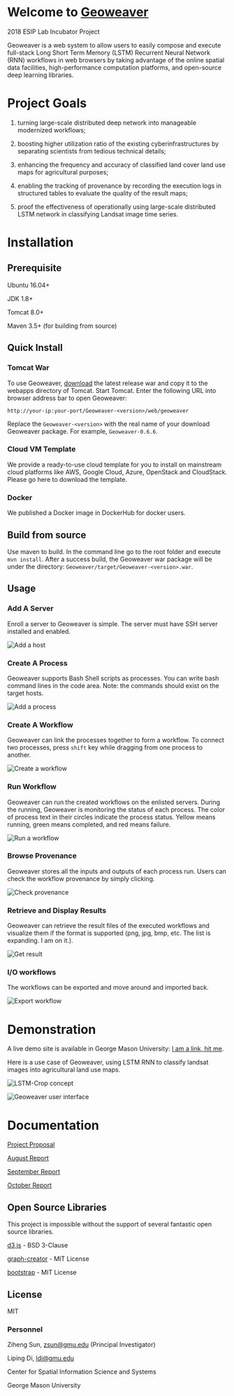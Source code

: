 # Welcome to [Geoweaver](https://esipfed.github.io/Geoweaver/)

2018 ESIP Lab Incubator Project

Geoweaver is a web system to allow users to easily compose and execute full-stack Long Short Term Memory (LSTM) Recurrent Neural Network (RNN) workflows in web browsers by taking advantage of the online spatial data facilities, high-performance computation platforms, and open-source deep learning libraries.

# Project Goals

1) turning large-scale distributed deep network into manageable modernized workflows;

2) boosting higher utilization ratio of the existing cyberinfrastructures by separating scientists from
tedious technical details;

3) enhancing the frequency and accuracy of classified land cover land use maps for agricultural purposes;

4) enabling the tracking of provenance by recording the execution logs in structured tables to evaluate the
quality of the result maps;

5) proof the effectiveness of operationally using large-scale distributed LSTM network in classifying
Landsat image time series.

# Installation

## Prerequisite

Ubuntu 16.04+

JDK 1.8+

Tomcat 8.0+

Maven 3.5+ (for building from source)

## Quick Install

### Tomcat War

To use Geoweaver, [download](https://github.com/ESIPFed/Geoweaver/releases) the latest release war and copy it to the webapps directory of Tomcat. Start Tomcat. Enter the following URL into browser address bar to open Geoweaver:

`http://your-ip:your-port/Geoweaver-<version>/web/geoweaver`

Replace the `Geoweaver-<version>` with the real name of your download Geoweaver package. For example, `Geoweaver-0.6.6`.

### Cloud VM Template

We provide a ready-to-use cloud template for you to install on mainstream cloud platforms like AWS, Google Cloud, Azure, OpenStack and CloudStack. Please go here to download the template.

### Docker

We published a Docker image in DockerHub for docker users. 

## Build from source

Use maven to build. In the command line go to the root folder and execute `mvn install`. After a success build, the Geoweaver war package will be under the directory: `Geoweaver/target/Geoweaver-<version>.war`.

## Usage

### Add A Server

Enroll a server to Geoweaver is simple. The server must have SSH server installed and enabled.

![Add a host](docs/addhost.gif)

### Create A Process

Geoweaver supports Bash Shell scripts as processes. You can write bash command lines in the code area. Note: the commands should exist on the target hosts.

![Add a process](docs/addprocess.gif)

### Create A Workflow

Geoweaver can link the processes together to form a workflow. To connect two processes, press `shift` key while dragging from one process to another.

![Create a workflow](docs/createworkflow.gif)

### Run Workflow

Geoweaver can run the created workflows on the enlisted servers. During the running, Geoweaver is monitoring the status of each process. The color of process text in their circles indicate the process status. Yellow means running, green means completed, and red means failure.

![Run a workflow](docs/runworkflow.gif)

### Browse Provenance

Geoweaver stores all the inputs and outputs of each process run. Users can check the workflow provenance by simply clicking.

![Check provenance](docs/checkprovenance.gif)

### Retrieve and Display Results

Geoweaver can retrieve the result files of the executed workflows and visualize them if the format is supported (png, jpg, bmp, etc. The list is expanding. I am on it.).

![Get result](docs/getresult.gif)

### I/O workflows

The workflows can be exported and move around and imported back.

![Export workflow](docs/exportworkflow.gif)

# Demonstration

A live demo site is available in George Mason University: [I am a link, hit me](http://cube.csiss.gmu.edu/CyberConnector/web/geoweaver).

Here is a use case of Geoweaver, using LSTM RNN to classify landsat images into agricultural land use maps.  

![LSTM-Crop concept](/docs/lstm.png)

![Geoweaver user interface]()

# Documentation

[Project Proposal](docs/geoweaver-proposal-revised-v4.pdf)

[August Report](docs/ESIP-Geoweaver-Report-1.docx)

[September Report](docs/ESIP-Geoweaver-Report-2.docx)

[October Report](docs/ESIP-Geoweaver-Report-3.docx)

## Open Source Libraries

This project is impossible without the support of several fantastic open source libraries.

[d3.js](https://github.com/d3/d3) - BSD 3-Clause

[graph-creator](https://github.com/cjrd/directed-graph-creator) - MIT License

[bootstrap](https://github.com/twbs/bootstrap) - MIT License

## License

MIT

### Personnel

Ziheng Sun, zsun@gmu.edu (Principal Investigator)

Liping Di, ldi@gmu.edu

Center for Spatial Information Science and Systems

George Mason University

